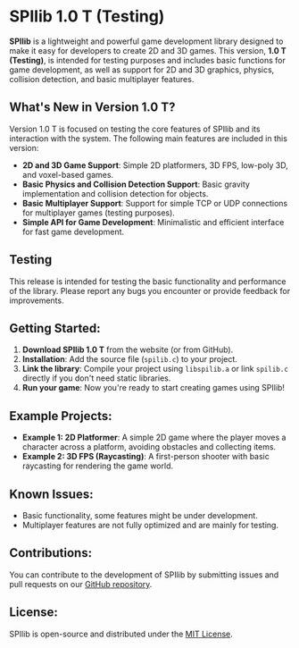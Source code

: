 # SPIlib 1.0 T (Testing)

**SPIlib** is a lightweight and powerful game development library designed to make it easy for developers to create 2D and 3D games. This version, **1.0 T (Testing)**, is intended for testing purposes and includes basic functions for game development, as well as support for 2D and 3D graphics, physics, collision detection, and basic multiplayer features.

## What's New in Version 1.0 T?

Version 1.0 T is focused on testing the core features of SPIlib and its interaction with the system. The following main features are included in this version:

- **2D and 3D Game Support**: Simple 2D platformers, 3D FPS, low-poly 3D, and voxel-based games.
- **Basic Physics and Collision Detection Support**: Basic gravity implementation and collision detection for objects.
- **Basic Multiplayer Support**: Support for simple TCP or UDP connections for multiplayer games (testing purposes).
- **Simple API for Game Development**: Minimalistic and efficient interface for fast game development.

## Testing

This release is intended for testing the basic functionality and performance of the library. Please report any bugs you encounter or provide feedback for improvements.

## Getting Started:

1. **Download SPIlib 1.0 T** from the website (or from GitHub).
2. **Installation**: Add the source file (`spilib.c`) to your project.
3. **Link the library**: Compile your project using `libspilib.a` or link `spilib.c` directly if you don't need static libraries.
4. **Run your game**: Now you're ready to start creating games using SPIlib!

## Example Projects:

- **Example 1: 2D Platformer**: A simple 2D game where the player moves a character across a platform, avoiding obstacles and collecting items.
- **Example 2: 3D FPS (Raycasting)**: A first-person shooter with basic raycasting for rendering the game world.

## Known Issues:

- Basic functionality, some features might be under development.
- Multiplayer features are not fully optimized and are mainly for testing.

## Contributions:

You can contribute to the development of SPIlib by submitting issues and pull requests on our [GitHub repository](https://github.com/your-repository).

## License:

SPIlib is open-source and distributed under the [MIT License](LICENSE).
